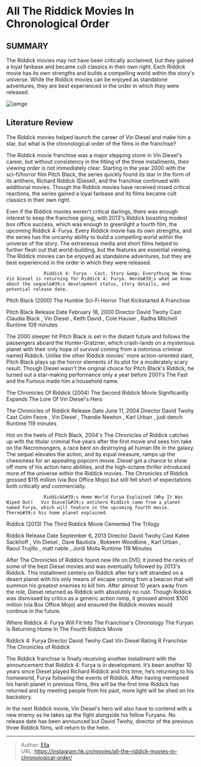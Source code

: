 # All The Riddick Movies In Chronological Order


## SUMMARY 



  The Riddick movies may not have been critically acclaimed, but they gained a loyal fanbase and became cult classics in their own right.   Each Riddick movie has its own strengths and builds a compelling world within the story&#39;s universe.   While the Riddick movies can be enjoyed as standalone adventures, they are best experienced in the order in which they were released.  

![iamge](https://static1.srcdn.com/wordpress/wp-content/uploads/2023/03/the-riddick-trilogy.jpg)

## Literature Review

The Riddick movies helped launch the career of Vin Diesel and make him a star, but what is the chronological order of the films in the franchise?




The Riddick movie franchise was a major stepping stone in Vin Diesel&#39;s career, but without consistency in the titling of the three installments, their viewing order is not immediately clear. Starting in the year 2000 with the sci-fi/horror film Pitch Black, the series quickly found its star in the form of its antihero, Richard Riddick (Diesel), and the franchise continued with additional movies. Though the Riddick movies have received mixed critical reactions, the series gained a loyal fanbase and its films became cult classics in their own right.




Even if the Riddick movies weren&#39;t critical darlings, there was enough interest to keep the franchise going, with 2013&#39;s Riddick boasting modest box office success, which was enough to greenlight a fourth film, the upcoming Riddick 4: Furya. Every Riddick movie has its own strengths, and the series has the uncanny ability to build a compelling world within the universe of the story. The extraneous media and short films helped to further flesh out that world-building, but the features are essential viewing. The Riddick movies can be enjoyed as standalone adventures, but they are best experienced in the order in which they were released.

                  Riddick 4: Furya - Cast, Story &amp; Everything We Know   Vin Diesel is returning for Riddick 4: Furya. Here&#39;s what we know about the sequel&#39;s development status, story details, and potential release date.   


 Pitch Black (2000) 
The Humble Sci-Fi Horror That Kickstarted A Franchise
         




   Pitch Black      Release Date    February 18, 2000     Director    David Twohy     Cast    Claudia Black , Vin Diesel , Keith David , Cole Hauser , Radha Mitchell     Runtime    109 minutes      

The 2000 sleeper hit Pitch Black is set in the distant future and follows the passengers aboard the Hunter-Gratzner, which crash-lands on a mysterious planet with their only hope of survival coming from a notorious criminal named Riddick. Unlike the other Riddick movies&#39; more action-oriented slant, Pitch Black plays up the horror elements of its plot for a moderately scary result. Though Diesel wasn&#39;t the original choice for Pitch Black&#39;s Riddick, he turned out a star-making performance only a year before 2001&#39;s The Fast and the Furious made him a household name.



 The Chronicles Of Riddick (2004) 
The Second Riddick Movie Significantly Expands The Lore Of Vin Diesel&#39;s Hero
          




   The Chronicles of Riddick      Release Date    June 11, 2004     Director    David Twohy     Cast    Colm Feore , Vin Diesel , Thandie Newton , Karl Urban , judi dench     Runtime    119 minutes      

Hot on the heels of Pitch Black, 2004&#39;s The Chronicles of Riddick catches up with the titular criminal five years after the first movie and sees him take on the Necromongers, a race bent on destroying all human life in the galaxy. The sequel elevates the action, and by equal measure, ramps up the cheesiness for an appealing popcorn movie. Diesel got a chance to show off more of his action hero abilities, and the high-octane thriller introduced more of the universe within the Riddick movies. The Chronicles of Riddick grossed $115 million (via Box Office Mojo) but still fell short of expectations both critically and commercially.

                  Riddick&#39;s Home World Furya Explained (Why It Was Wiped Out)   Vin Diesel&#39;s antihero Riddick came from a planet named Furya, which will feature in the upcoming fourth movie. There&#39;s his home planet explained.   






 Riddick (2013) 
The Third Riddick Movie Cemented The Trilogy
          

   Riddick      Release Date    September 6, 2013     Director    David Twohy     Cast    Katee Sackhoff , Vin Diesel , Dave Bautista , Bokeem Woodbine , Karl Urban , Raoul Trujillo , matt nable , Jordi Molla     Runtime    119 Minutes      

After The Chronicles of Riddick found new life on DVD, it joined the ranks of some of the best Diesel movies and was eventually followed by 2013&#39;s Riddick. This installment centers on Riddick after he&#39;s left stranded on a desert planet with his only means of escape coming from a beacon that will summon his greatest enemies to kill him. After almost 10 years away from the role, Diesel returned as Riddick with absolutely no rust. Though Riddick was dismissed by critics as a generic action romp, it grossed almost $100 million (via Box Office Mojo) and ensured the Riddick movies would continue in the future.






 Where Riddick 4: Furya Will Fit Into The Franchise&#39;s Chronology 
The Furyan Is Returning Home In The Fourth Riddick Movie
          

   Riddick 4: Furya      Director    David Twohy     Cast    Vin Diesel     Rating    R     Franchise    The Chronicles of Riddick      

The Riddick franchise is finally receiving another installment with the announcement that Riddick 4: Furya is in development. It’s been another 10 years since Diesel played Richard Riddick and this time, he’s returning to his homeworld, Furya following the events of Riddick. After having mentioned his harsh planet in previous films, this will be the first time Riddick has returned and by meeting people from his past, more light will be shed on his backstory.

In the next Riddick movie, Vin Diesel&#39;s hero will also have to contend with a new enemy as he takes up the fight alongside his fellow Furyans. No release date has been announced but David Twohy, director of the previous three Riddick films, will return to the helm.






---

> Author: [Ella](https://instagram.hk.cn/)  
> URL: https://instagram.hk.cn/movies/all-the-riddick-movies-in-chronological-order/  

